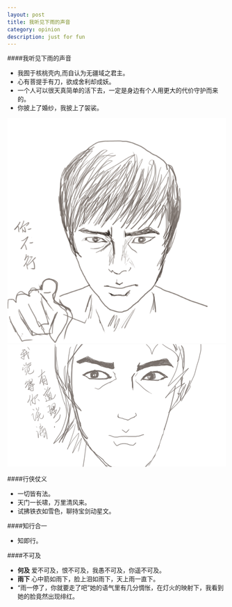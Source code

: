 ```yaml
---
layout: post
title: 我听见下雨的声音
category: opinion
description: just for fun
---
```


####我听见下雨的声音
* 我囿于核桃壳内,而自认为无疆域之君主。
* 心有菩提手有刀，欲成舍利却成妖。
* 一个人可以很天真简单的活下去，一定是身边有个人用更大的代价守护而来的。
* 你披上了婚纱，我披上了袈裟。
<div id="transform1">
<div class="inner">
<img src="/images/forfun/nibuxin.gif" alt="Nature">
<img src="/images/forfun/niyoudaoli.gif" alt="Nature">
</div>
</div>

####行侠仗义
* 一切皆有法。
* 天门一长啸，万里清风来。
* 试拂铁衣如雪色，聊持宝剑动星文。

####知行合一
* 知即行。


####不可及
* **何及** 爱不可及，恨不可及，我愚不可及，你遥不可及。
* **雨下** 心中箭如雨下，脸上泪如雨下，天上雨一直下。
* “雨一停了，你就要走了吧”她的语气里有几分惆怅，在灯火的映射下，我看到她的脸竟然出现绯红。



[Courage]:    http://www.douban.com/note/218498393/  "Courage"